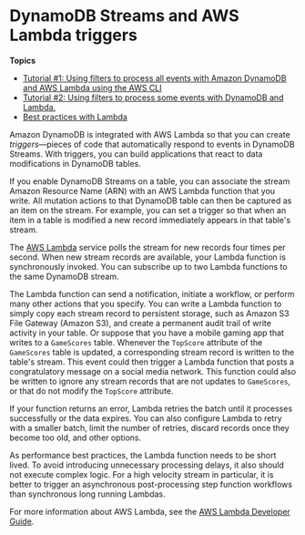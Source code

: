 # DynamoDB Streams and AWS Lambda triggers<a name="Streams.Lambda"></a>

**Topics**
+ [Tutorial \#1: Using filters to process all events with Amazon DynamoDB and AWS Lambda using the AWS CLI](Streams.Lambda.Tutorial.md)
+ [Tutorial \#2: Using filters to process some events with DynamoDB and Lambda\.](Streams.Lambda.Tutorial2.md)
+ [Best practices with Lambda](Streams.Lambda.BestPracticesWithDynamoDB.md)

Amazon DynamoDB is integrated with AWS Lambda so that you can create *triggers*—pieces of code that automatically respond to events in DynamoDB Streams\. With triggers, you can build applications that react to data modifications in DynamoDB tables\.

If you enable DynamoDB Streams on a table, you can associate the stream Amazon Resource Name \(ARN\) with an AWS Lambda function that you write\. All mutation actions to that DynamoDB table can then be captured as an item on the stream\. For example, you can set a trigger so that when an item in a table is modified a new record immediately appears in that table's stream\. 

The [AWS Lambda](\lambda/latest/dg/with-ddb.html) service polls the stream for new records four times per second\. When new stream records are available, your Lambda function is synchronously invoked\. You can subscribe up to two Lambda functions to the same DynamoDB stream\.

The Lambda function can send a notification, initiate a workflow, or perform many other actions that you specify\. You can write a Lambda function to simply copy each stream record to persistent storage, such as Amazon S3 File Gateway \(Amazon S3\), and create a permanent audit trail of write activity in your table\. Or suppose that you have a mobile gaming app that writes to a `GameScores` table\. Whenever the `TopScore` attribute of the `GameScores` table is updated, a corresponding stream record is written to the table's stream\. This event could then trigger a Lambda function that posts a congratulatory message on a social media network\. This function could also be written to ignore any stream records that are not updates to `GameScores`, or that do not modify the `TopScore` attribute\.

If your function returns an error, Lambda retries the batch until it processes successfully or the data expires\. You can also configure Lambda to retry with a smaller batch, limit the number of retries, discard records once they become too old, and other options\.

As performance best practices, the Lambda function needs to be short lived\. To avoid introducing unnecessary processing delays, it also should not execute complex logic\. For a high velocity stream in particular, it is better to trigger an asynchronous post\-processing step function workflows than synchronous long running Lambdas\.

For more information about AWS Lambda, see the [AWS Lambda Developer Guide](https://docs.aws.amazon.com/lambda/latest/dg/)\.